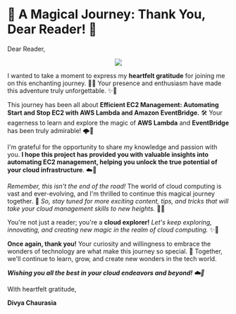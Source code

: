 # 🌟 A Magical Journey: Thank You, Dear Reader! 🌟

Dear Reader,
<div align="center">
  <img src="https://myprojectrelatedimages.s3.ap-south-1.amazonaws.com/EC2StartandStop/Check+and+Tag+EC2+Instances/Thank+You.gif">
</div>

I wanted to take a moment to express my **heartfelt gratitude** for joining me on this enchanting journey. 🚀🌈 Your presence and enthusiasm have made this adventure truly unforgettable. ✨🌟

This journey has been all about **Efficient EC2 Management: Automating Start and Stop EC2 with AWS Lambda and Amazon EventBridge.** 🛠️ Your eagerness to learn and explore the magic of **AWS Lambda** and **EventBridge** has been truly admirable! 🌩️🚀

I'm grateful for the opportunity to share my knowledge and passion with you. **I hope this project has provided you with valuable insights into automating EC2 management, helping you unlock the true potential of your cloud infrastructure**. ☁️🔮

*Remember, this isn't the end of the road!* The world of cloud computing is vast and ever-evolving, and I'm thrilled to continue this magical journey together. 🌌 *So, stay tuned for more exciting content, tips, and tricks that will take your cloud management skills to new heights.* 🚀💡

You're not just a reader; you're a **cloud explorer!** *Let's keep exploring, innovating, and creating new magic in the realm of cloud computing.* ✨🌟

**Once again, thank you!** Your curiosity and willingness to embrace the wonders of technology are what make this journey so special. 🌟 Together, we'll continue to learn, grow, and create new wonders in the tech world.

**_Wishing you all the best in your cloud endeavors and beyond! ☁️🚀_**

With heartfelt gratitude,

**Divya Chaurasia**
